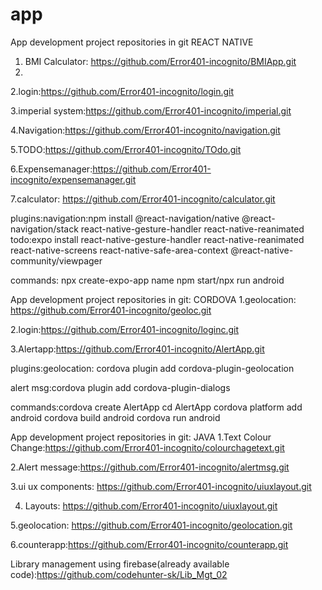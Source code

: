 # app
App development project repositories in git
REACT NATIVE
1. BMI Calculator: https://github.com/Error401-incognito/BMIApp.git
2. 
2.login:https://github.com/Error401-incognito/login.git

3.imperial system:https://github.com/Error401-incognito/imperial.git

4.Navigation:https://github.com/Error401-incognito/navigation.git

5.TODO:https://github.com/Error401-incognito/TOdo.git

6.Expensemanager:https://github.com/Error401-incognito/expensemanager.git

7.calculator: https://github.com/Error401-incognito/calculator.git

plugins:navigation:npm install @react-navigation/native @react-navigation/stack react-native-gesture-handler react-native-reanimated
todo:expo install react-native-gesture-handler react-native-reanimated react-native-screens react-native-safe-area-context @react-native-community/viewpager


commands: npx create-expo-app name
npm start/npx run android


App development project repositories in git:
CORDOVA
1.geolocation: https://github.com/Error401-incognito/geoloc.git

2.login:https://github.com/Error401-incognito/loginc.git

3.Alertapp:https://github.com/Error401-incognito/AlertApp.git

plugins:geolocation: cordova plugin add cordova-plugin-geolocation

alert msg:cordova plugin add cordova-plugin-dialogs


commands:cordova create AlertApp
cd AlertApp
cordova platform add android
cordova build android
cordova run android



App development project repositories in git:
JAVA
1.Text Colour Change:https://github.com/Error401-incognito/colourchagetext.git

2.Alert message:https://github.com/Error401-incognito/alertmsg.git

3.ui ux components: https://github.com/Error401-incognito/uiuxlayout.git

4. Layouts: https://github.com/Error401-incognito/uiuxlayout.git

5.geolocation: https://github.com/Error401-incognito/geolocation.git

6.counterapp:https://github.com/Error401-incognito/counterapp.git


Library management using firebase(already available code):https://github.com/codehunter-sk/Lib_Mgt_02
